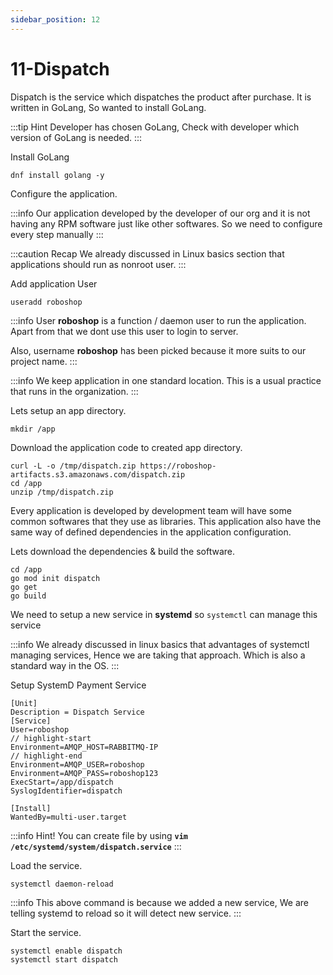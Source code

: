 ```yaml
---
sidebar_position: 12
---
```


# 11-Dispatch 

Dispatch is the service which dispatches the product after purchase. It is written in GoLang, So wanted to install GoLang.


:::tip Hint
Developer has chosen GoLang, Check with developer which version of GoLang is needed.
:::

Install GoLang

```shell 
dnf install golang -y
```

Configure the application.

:::info
Our application developed by the developer of our org and it is not having any RPM software just like other softwares. So we need to configure every step manually
:::

:::caution Recap
We already discussed in Linux basics section that applications should run as nonroot user.
:::

Add application User

```shell 
useradd roboshop
```

:::info
User **roboshop** is a function / daemon user to run the application. Apart from that we dont use this user to login to server.

Also, username **roboshop** has been picked because it more suits to our project name.
:::

:::info
We keep application in one standard location. This is a usual practice that runs in the organization.
:::

Lets setup an app directory.

```shell
mkdir /app 
```

Download the application code to created app directory.

```shell
curl -L -o /tmp/dispatch.zip https://roboshop-artifacts.s3.amazonaws.com/dispatch.zip 
cd /app 
unzip /tmp/dispatch.zip
```

Every application is developed by development team will have some common softwares that they use as libraries. This application also have the same way of defined dependencies in the application configuration.

Lets download the dependencies & build the software.

```shell 
cd /app 
go mod init dispatch
go get 
go build
```

We need to setup a new service in **systemd** so `systemctl` can manage this service

:::info
We already discussed in linux basics that advantages of systemctl managing services, Hence we are taking that approach. Which is also a standard way in the OS.
:::


Setup SystemD Payment Service

```unit file (systemd) title=/etc/systemd/system/dispatch.service
[Unit]
Description = Dispatch Service
[Service]
User=roboshop
// highlight-start
Environment=AMQP_HOST=RABBITMQ-IP
// highlight-end
Environment=AMQP_USER=roboshop
Environment=AMQP_PASS=roboshop123
ExecStart=/app/dispatch
SyslogIdentifier=dispatch

[Install]
WantedBy=multi-user.target
```

:::info
Hint! You can create file by using **`vim /etc/systemd/system/dispatch.service`**
:::

Load the service.

```shell 
systemctl daemon-reload
```

:::info
This above command is because we added a new service, We are telling systemd to reload so it will detect new service.
:::

Start the service.

```shell 
systemctl enable dispatch 
systemctl start dispatch
```




